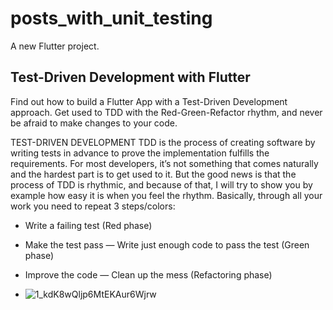# posts_with_unit_testing

A new Flutter project.

## Test-Driven Development with Flutter

Find out how to build a Flutter App with a Test-Driven Development approach. Get used to TDD with the Red-Green-Refactor rhythm, and never be afraid to make changes to your code.

TEST-DRIVEN DEVELOPMENT
TDD is the process of creating software by writing tests in advance to prove the implementation fulfills the requirements. For most developers, it’s not something that comes naturally and the hardest part is to get used to it. But the good news is that the process of TDD is rhythmic, and because of that, I will try to show you by example how easy it is when you feel the rhythm. Basically, through all your work you need to repeat 3 steps/colors:

- Write a failing test (Red phase)

- Make the test pass — Write just enough code to pass the test (Green phase)

- Improve the code — Clean up the mess (Refactoring phase)

- ![1_kdK8wQljp6MtEKAur6Wjrw](https://user-images.githubusercontent.com/75587814/199216615-86167363-b34a-47e1-8595-ab238ac6ccc8.png)


